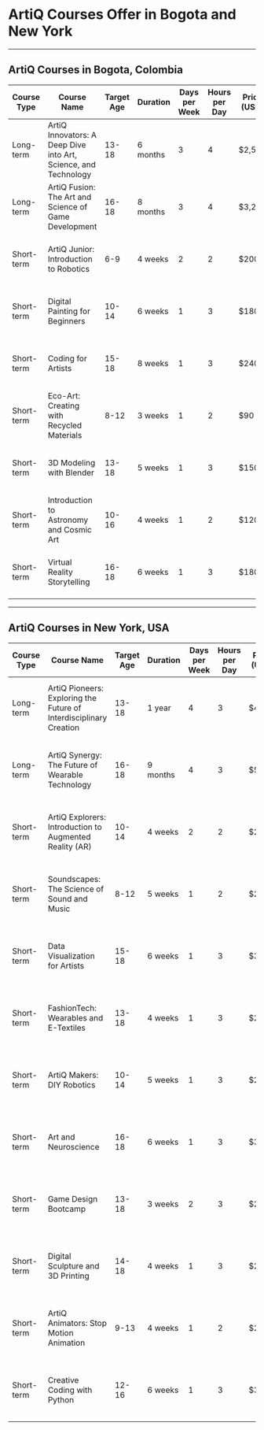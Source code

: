 # ArtiQ Courses Offer in Bogota and New York

---

## ArtiQ Courses in Bogota, Colombia

| Course Type | Course Name | Target Age | Duration | Days per Week | Hours per Day | Price (USD) | Location |
|-------------|-------------|------------|----------|---------------|--------------|------------|----------|
| Long-term   | ArtiQ Innovators: A Deep Dive into Art, Science, and Technology | 13-18 | 6 months | 3 | 4 | $2,500 | ArtiQ Campus, Calle 100, Bogota |
| Long-term   | ArtiQ Fusion: The Art and Science of Game Development | 16-18 | 8 months | 3 | 4 | $3,200 | ArtiQ Campus, Calle 100, Bogota |
| Short-term  | ArtiQ Junior: Introduction to Robotics | 6-9 | 4 weeks | 2 | 2 | $200 | ArtiQ Campus, Calle 100, Bogota |
| Short-term  | Digital Painting for Beginners | 10-14 | 6 weeks | 1 | 3 | $180 | ArtiQ Campus, Calle 100, Bogota |
| Short-term  | Coding for Artists | 15-18 | 8 weeks | 1 | 3 | $240 | ArtiQ Campus, Calle 100, Bogota |
| Short-term  | Eco-Art: Creating with Recycled Materials | 8-12 | 3 weeks | 1 | 2 | $90 | ArtiQ Campus, Calle 100, Bogota |
| Short-term  | 3D Modeling with Blender | 13-18 | 5 weeks | 1 | 3 | $150 | ArtiQ Campus, Calle 100, Bogota |
| Short-term  | Introduction to Astronomy and Cosmic Art | 10-16 | 4 weeks | 1 | 2 | $120 | ArtiQ Campus, Calle 100, Bogota |
| Short-term  | Virtual Reality Storytelling | 16-18 | 6 weeks | 1 | 3 | $180 | ArtiQ Campus, Calle 100, Bogota |

---

## ArtiQ Courses in New York, USA

| Course Type | Course Name | Target Age | Duration | Days per Week | Hours per Day | Price (USD) | Location |
|-------------|-------------|------------|----------|---------------|--------------|------------|----------|
| Long-term   | ArtiQ Pioneers: Exploring the Future of Interdisciplinary Creation | 13-18 | 1 year | 4 | 3 | $4,800 | ArtiQ Campus, 5th Avenue, New York |
| Long-term   | ArtiQ Synergy: The Future of Wearable Technology | 16-18 | 9 months | 4 | 3 | $5,400 | ArtiQ Campus, 5th Avenue, New York |
| Short-term  | ArtiQ Explorers: Introduction to Augmented Reality (AR) | 10-14 | 4 weeks | 2 | 2 | $250 | ArtiQ Campus, 5th Avenue, New York |
| Short-term  | Soundscapes: The Science of Sound and Music | 8-12 | 5 weeks | 1 | 2 | $200 | ArtiQ Campus, 5th Avenue, New York |
| Short-term  | Data Visualization for Artists | 15-18 | 6 weeks | 1 | 3 | $300 | ArtiQ Campus, 5th Avenue, New York |
| Short-term  | FashionTech: Wearables and E-Textiles | 13-18 | 4 weeks | 1 | 3 | $250 | ArtiQ Campus, 5th Avenue, New York |
| Short-term  | ArtiQ Makers: DIY Robotics | 10-14 | 5 weeks | 1 | 3 | $275 | ArtiQ Campus, 5th Avenue, New York |
| Short-term  | Art and Neuroscience | 16-18 | 6 weeks | 1 | 3 | $300 | ArtiQ Campus, 5th Avenue, New York |
| Short-term  | Game Design Bootcamp | 13-18 | 3 weeks | 2 | 3 | $225 | ArtiQ Campus, 5th Avenue, New York |
| Short-term  | Digital Sculpture and 3D Printing | 14-18 | 4 weeks | 1 | 3 | $240 | ArtiQ Campus, 5th Avenue, New York |
| Short-term  | ArtiQ Animators: Stop Motion Animation | 9-13 | 4 weeks | 1 | 2 | $200 | ArtiQ Campus, 5th Avenue, New York |
| Short-term  | Creative Coding with Python | 12-16 | 6 weeks | 1 | 3 | $300 | ArtiQ Campus, 5th Avenue, New York |
